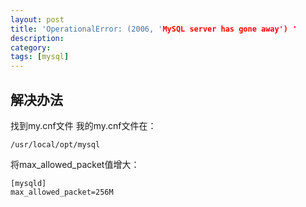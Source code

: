 ```yaml
---
layout: post
title: 'OperationalError: (2006, 'MySQL server has gone away') '
description:
category:
tags: [mysql]
---
```


## 解决办法
找到my.cnf文件
我的my.cnf文件在：
```
/usr/local/opt/mysql
```

将max_allowed_packet值增大：
```
[mysqld]
max_allowed_packet=256M
```
